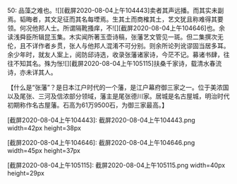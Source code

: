 50:
品藻之难也。![][截屏2020-08-04上午104443]卖者其声远播。而其实未副焉。韬晦者，其文足征而其名每堙焉。生其土而商榷其土，艺文犹且称难得其要领。何况他邦人士。所谓隔靴搔痒，不![][截屏2020-08-04上午104646]也。余读浅舜臣所辑昆玉集。木实闻所著玉壶诗稿，张藩艺文管见一斑。但二集撰次无伦，且不详作者乡贯，张人与他邦人混淆不可分别。则余所论列讹谬固当居多耳。
余少年时，就友人案上，阅防邱诗选，收录张藩诸家诗，今茫不记。募诸书肆，往往不知其名。殊为怅![][截屏2020-08-04上午105115]扶桑千家诗，载清水春流诗，亦未详其人。

【什么是“张藩”？是日本江户时代的一个藩，是江户幕府御三家之一。位于美浓国以及尾张、三河及信浓部分领域，藩主是尾张德川家。居城是名古屋城，明治时代初期称作名古屋藩。石高为61万9500石，为御三家最高。】



[截屏2020-08-04上午104443]: 截屏2020-08-04上午104443.png width=42px height=38px

[截屏2020-08-04上午104646]: 截屏2020-08-04上午104646.png width=45px height=37px

[截屏2020-08-04上午105115]: 截屏2020-08-04上午105115.png width=40px height=29px